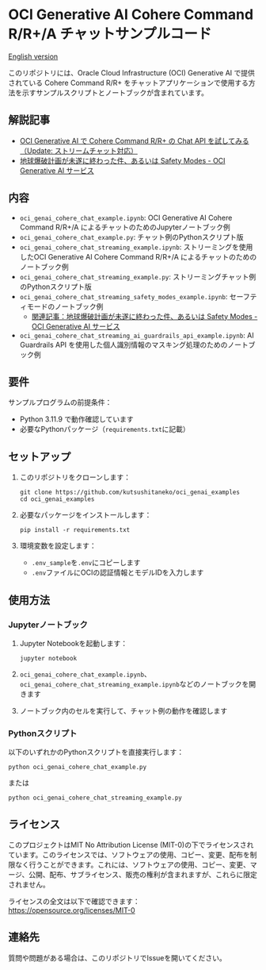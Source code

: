 # OCI Generative AI Cohere Command R/R+/A チャットサンプルコード

[English version](https://github.com/kutsushitaneko/oci_genai_examples/blob/main/README.md)

このリポジトリには、Oracle Cloud Infrastructure (OCI) Generative AI で提供されている Cohere Command R/R+ をチャットアプリケーションで使用する方法を示すサンプルスクリプトとノートブックが含まれています。

## 解説記事
- [OCI Generative AI で Cohere Command R/R+ の Chat API を試してみる（Update: ストリームチャット対応）](https://qiita.com/yuji-arakawa/items/597c4bd9f3d5b4212b51)
- [地球爆破計画が未遂に終わった件、あるいは Safety Modes - OCI Generative AI サービス](https://qiita.com/yuji-arakawa/items/a8514999463363d13ec6)

## 内容

- `oci_genai_cohere_chat_example.ipynb`: OCI Generative AI Cohere Command R/R+/A によるチャットのためのJupyterノートブック例
- `oci_genai_cohere_chat_example.py`: チャット例のPythonスクリプト版
- `oci_genai_cohere_chat_streaming_example.ipynb`: ストリーミングを使用したOCI Generative AI Cohere Command R/R+/A によるチャットのためのノートブック例
- `oci_genai_cohere_chat_streaming_example.py`: ストリーミングチャット例のPythonスクリプト版
- `oci_genai_cohere_chat_streaming_safety_modes_example.ipynb`: セーフティモードのノートブック例
   - [関連記事：地球爆破計画が未遂に終わった件、あるいは Safety Modes - OCI Generative AI サービス](https://qiita.com/yuji-arakawa/items/a8514999463363d13ec6)
- `oci_genai_cohere_chat_streaming_ai_guardrails_api_example.ipynb`: AI Guardrails API を使用した個人識別情報のマスキング処理のためのノートブック例

## 要件

サンプルプログラムの前提条件：

- Python 3.11.9 で動作確認しています
- 必要なPythonパッケージ（`requirements.txt`に記載）

## セットアップ

1. このリポジトリをクローンします：
   ```
   git clone https://github.com/kutsushitaneko/oci_genai_examples
   cd oci_genai_examples
   ```

2. 必要なパッケージをインストールします：
   ```
   pip install -r requirements.txt
   ```

3. 環境変数を設定します：
   - `.env_sample`を`.env`にコピーします
   - `.env`ファイルにOCIの認証情報とモデルIDを入力します

## 使用方法

### Jupyterノートブック

1. Jupyter Notebookを起動します：
   ```
   jupyter notebook
   ```

2. `oci_genai_cohere_chat_example.ipynb`、`oci_genai_cohere_chat_streaming_example.ipynb`などのノートブックを開きます

3. ノートブック内のセルを実行して、チャット例の動作を確認します

### Pythonスクリプト

以下のいずれかのPythonスクリプトを直接実行します：

```
python oci_genai_cohere_chat_example.py
```

または

```
python oci_genai_cohere_chat_streaming_example.py
```

## ライセンス

このプロジェクトはMIT No Attribution License (MIT-0)の下でライセンスされています。このライセンスでは、ソフトウェアの使用、コピー、変更、配布を制限なく行うことができます。これには、ソフトウェアの使用、コピー、変更、マージ、公開、配布、サブライセンス、販売の権利が含まれますが、これらに限定されません。

ライセンスの全文は以下で確認できます：https://opensource.org/licenses/MIT-0

## 連絡先

質問や問題がある場合は、このリポジトリでIssueを開いてください。
